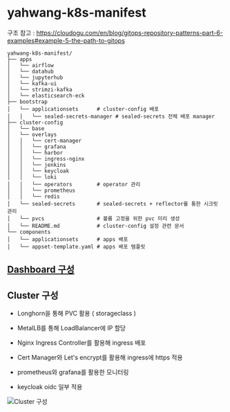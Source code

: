 # yahwang-k8s-manifest

구조 참고 : https://cloudogu.com/en/blog/gitops-repository-patterns-part-6-examples#example-5-the-path-to-gitops

```
yahwang-k8s-manifest/
├── apps   
│   └── airflow
│   └── datahub
│   └── jupyterhub
│   └── kafka-ui
│   └── strimzi-kafka
│   └── elasticsearch-eck
├── bootstrap
│   └── applicationsets      # cluster-config 배포
│   │   └── sealed-secrets-manager # sealed-secrets 전체 배포 manager
├── cluster-config
│   └── base
│   └── overlays
│   │   └── cert-manager
│   │   └── grafana
│   │   └── harbor
│   │   └── ingress-nginx
│   │   └── jenkins
│   │   └── keycloak
│   │   └── loki
│   │   └── operators        # operator 관리
│   │   └── prometheus
│   │   └── redis
│   └── sealed-secrets       # sealed-secrets + reflector를 통한 시크릿 관리
│   └── pvcs                 # 볼륨 고정을 위한 pvc 미리 생성
│   └── README.md            # cluster-config 설정 관련 문서
└── components
│   └── applicationsets      # apps 배포
│   └── appset-template.yaml # apps 배포 템플릿
```

## [Dashboard 구성](https://github.com/yahwang/yahwang-k8s-manifest/blob/main/Dashboard.md)

## Cluster 구성

- Longhorn을 통해 PVC 활용 ( storageclass )

- MetalLB를 통해 LoadBalancer에 IP 할당

- Nginx Ingress Controller를 활용해 ingress 배포

- Cert Manager와 Let's encrypt를 활용해 ingress에 https 적용

- prometheus와 grafana를 활용한 모니터링

- keycloak oidc 일부 적용

![Cluster 구성](https://drive.google.com/uc?export=view&id=1OV9Pfna_z3KyK1pZ4VpERXu6DV26YRbF)